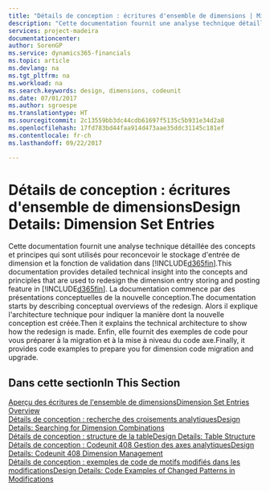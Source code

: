 ```yaml
---
title: "Détails de conception : écritures d'ensemble de dimensions | Microsoft Docs"
description: "Cette documentation fournit une analyse technique détaillée des concepts et principes qui sont utilisés pour reconcevoir la fonction de stockage et de validation d'écritures de dimension."
services: project-madeira
documentationcenter: 
author: SorenGP
ms.service: dynamics365-financials
ms.topic: article
ms.devlang: na
ms.tgt_pltfrm: na
ms.workload: na
ms.search.keywords: design, dimensions, codeunit
ms.date: 07/01/2017
ms.author: sgroespe
ms.translationtype: HT
ms.sourcegitcommit: 2c13559bb3dc44cdb61697f5135c5b931e34d2a8
ms.openlocfilehash: 17fd783bd44faa914d473aae35ddc31145c181ef
ms.contentlocale: fr-ch
ms.lasthandoff: 09/22/2017

---
```

# <a name="design-details-dimension-set-entries"></a><span data-ttu-id="38633-103">Détails de conception : écritures d'ensemble de dimensions</span><span class="sxs-lookup"><span data-stu-id="38633-103">Design Details: Dimension Set Entries</span></span>
<span data-ttu-id="38633-104">Cette documentation fournit une analyse technique détaillée des concepts et principes qui sont utilisés pour reconcevoir le stockage d'entrée de dimension et la fonction de validation dans [!INCLUDE[d365fin](includes/d365fin_md.md)].</span><span class="sxs-lookup"><span data-stu-id="38633-104">This documentation provides detailed technical insight into the concepts and principles that are used to redesign the dimension entry storing and posting feature in [!INCLUDE[d365fin](includes/d365fin_md.md)].</span></span> <span data-ttu-id="38633-105">La documentation commence par des présentations conceptuelles de la nouvelle conception.</span><span class="sxs-lookup"><span data-stu-id="38633-105">The documentation starts by describing conceptual overviews of the redesign.</span></span> <span data-ttu-id="38633-106">Alors il explique l'architecture technique pour indiquer la manière dont la nouvelle conception est créée.</span><span class="sxs-lookup"><span data-stu-id="38633-106">Then it explains the technical architecture to show how the redesign is made.</span></span> <span data-ttu-id="38633-107">Enfin, elle fournit des exemples de code pour vous préparer à la migration et à la mise à niveau du code axe.</span><span class="sxs-lookup"><span data-stu-id="38633-107">Finally, it provides code examples to prepare you for dimension code migration and upgrade.</span></span>  

## <a name="in-this-section"></a><span data-ttu-id="38633-108">Dans cette section</span><span class="sxs-lookup"><span data-stu-id="38633-108">In This Section</span></span>  
[<span data-ttu-id="38633-109">Aperçu des écritures de l'ensemble de dimensions</span><span class="sxs-lookup"><span data-stu-id="38633-109">Dimension Set Entries Overview</span></span>](design-details-dimension-set-entries-overview.md)  
[<span data-ttu-id="38633-110">Détails de conception : recherche des croisements analytiques</span><span class="sxs-lookup"><span data-stu-id="38633-110">Design Details: Searching for Dimension Combinations</span></span>](design-details-searching-for-dimension-combinations.md)  
[<span data-ttu-id="38633-111">Détails de conception : structure de la table</span><span class="sxs-lookup"><span data-stu-id="38633-111">Design Details: Table Structure</span></span>](design-details-table-structure.md)  
[<span data-ttu-id="38633-112">Détails de conception : Codeunit 408 Gestion des axes analytiques</span><span class="sxs-lookup"><span data-stu-id="38633-112">Design Details: Codeunit 408 Dimension Management</span></span>](design-details-codeunit-408-dimension-management.md)  
[<span data-ttu-id="38633-113">Détails de conception : exemples de code de motifs modifiés dans les modifications</span><span class="sxs-lookup"><span data-stu-id="38633-113">Design Details: Code Examples of Changed Patterns in Modifications</span></span>](design-details-code-examples-of-changed-patterns-in-modifications.md)

